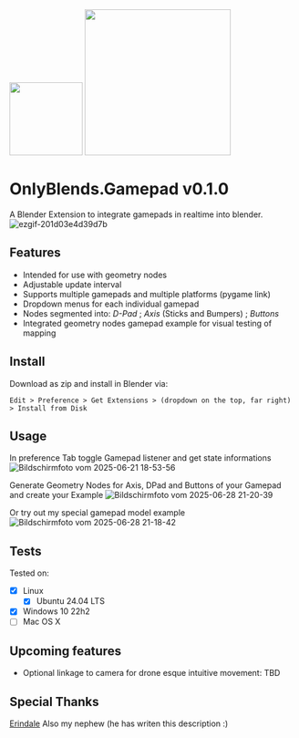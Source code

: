   <img width="128" src="https://github.com/user-attachments/assets/4e1f87c0-af56-4854-ae49-ee93bb8492c3">
 <img width="256" src="https://github.com/user-attachments/assets/5b2671a5-5c2f-4a70-a4b3-199e26cc670e">

# OnlyBlends.Gamepad v0.1.0
A Blender Extension to integrate gamepads in realtime into blender. 
![ezgif-201d03e4d39d7b](https://github.com/user-attachments/assets/d9cdfb9d-281c-43e8-83d0-e930197c72ed)

## Features
- Intended for use with geometry nodes
- Adjustable update interval 
- Supports multiple gamepads and multiple platforms (pygame link)
- Dropdown menus for each individual gamepad
- Nodes segmented into: *D-Pad* ; *Axis* (Sticks and Bumpers) ; *Buttons*
- Integrated geometry nodes gamepad example for visual testing of mapping

## Install
Download as zip and install in Blender via:

    Edit > Preference > Get Extensions > (dropdown on the top, far right) > Install from Disk

## Usage

In preference Tab toggle Gamepad listener and get state informations
![Bildschirmfoto vom 2025-06-21 18-53-56](https://github.com/user-attachments/assets/bbb71991-52eb-4f1f-aa7b-b1d715a4566b)

Generate Geometry Nodes for Axis, DPad and Buttons of your Gamepad and create your Example
![Bildschirmfoto vom 2025-06-28 21-20-39](https://github.com/user-attachments/assets/25b49438-d899-4c4e-b314-86d07170979c)

Or try out my special gamepad model example
![Bildschirmfoto vom 2025-06-28 21-18-42](https://github.com/user-attachments/assets/59cd12ef-2377-4b8e-a3f6-065cbd6edfe2)

## Tests

Tested on:

- [x] Linux
    -  [x] Ubuntu 24.04 LTS
- [x] Windows 10 22h2
- [ ] Mac OS X

## Upcoming features

- Optional linkage to camera for drone esque intuitive movement: TBD

## Special Thanks

[Erindale](https://github.com/Erindale) 
Also my nephew (he has writen this description :)  
